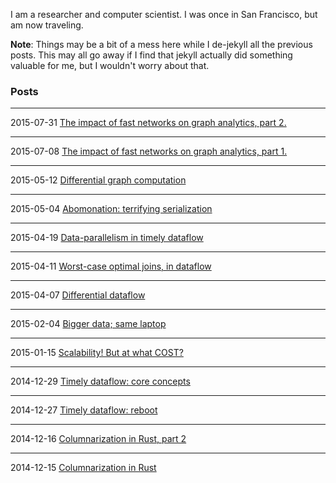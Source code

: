 I am a researcher and computer scientist. I was once in San Francisco, but am now traveling.

**Note**: Things may be a bit of a mess here while I de-jekyll all the previous posts. This may all go away if I find that jekyll actually did something valuable for me, but I wouldn't worry about that.


### Posts

---

2015-07-31 [The impact of fast networks on graph analytics, part 2.](https://github.com/frankmcsherry/blog/blob/master/posts/2015-07-31.md)

---

2015-07-08 [The impact of fast networks on graph analytics, part 1.](https://github.com/frankmcsherry/blog/blob/master/posts/2015-07-08.md)

---

2015-05-12 [Differential graph computation](https://github.com/frankmcsherry/blob/master/blog/posts/2015-05-12.md)

---

2015-05-04 [Abomonation: terrifying serialization](https://github.com/frankmcsherry/blob/master/blog/posts/2015-05-04.md)

---

2015-04-19 [Data-parallelism in timely dataflow](https://github.com/frankmcsherry/blog/blob/master/posts/2015-04-19.md)

---

2015-04-11 [Worst-case optimal joins, in dataflow](https://github.com/frankmcsherry/blog/blob/master/posts/2015-04-11.md)

---

2015-04-07 [Differential dataflow](https://github.com/frankmcsherry/blog/blob/master/posts/2015-04-07.md)

---

2015-02-04 [Bigger data; same laptop](https://github.com/frankmcsherry/blog/blob/master/posts/2015-02-04.md)

---

2015-01-15 [Scalability! But at what COST?](https://github.com/frankmcsherry/blog/blob/master/posts/2015-01-15.md)

---

2014-12-29 [Timely dataflow: core concepts](https://github.com/frankmcsherry/blog/blob/master/posts/2015-12-29.md)

---

2014-12-27 [Timely dataflow: reboot](https://github.com/frankmcsherry/blog/blob/master/posts/2015-12-27.md)

---

2014-12-16 [Columnarization in Rust, part 2](https://github.com/frankmcsherry/blog/blob/master/posts/2015-12-16.md)

---

2014-12-15 [Columnarization in Rust](https://github.com/frankmcsherry/blog/blob/master/posts/2015-12-15.md)
